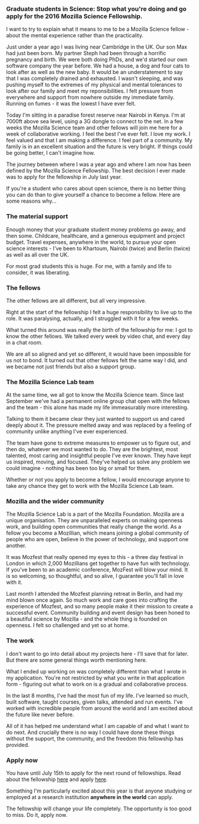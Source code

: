 ### Graduate students in Science: Stop what you're doing and go apply for the 2016 Mozilla Science Fellowship.

I want to try to explain what it means to me to be a Mozilla Science fellow - about the mental experience rather than the practicality.

Just under a year ago I was living near Cambridge in the UK. Our son Max had just been born. My partner Steph had been through a horrific pregnancy and birth. We were both doing PhDs, and we'd started our own software company the year before. We had a house, a dog and four cats to look after as well as the new baby. It would be an understatement to say that I was completely drained and exhausted. I wasn't sleeping, and was pushing myself to the extremes of my physical and mental tolerances to look after our family and meet my reponsibilities. I felt pressure from everywhere and support from nowhere outside my immediate family. Running on fumes - it was the lowest I have ever felt.

Today I'm sitting in a paradise forest reserve near Nairobi in Kenya. I'm at 7000ft above sea level, using a 3G dongle to connect to the net. In a few weeks the Mozilla Science team and other fellows will join me here for a week of collaborative working. I feel the best I've ever felt. I love my work. I feel valued and that I am making a difference. I feel part of a community. My family is in an excellent situation and the future is very bright. If things could be going better, I can't imagine how.

The journey between where I was a year ago and where I am now has been defined by the Mozilla Science Fellowship. The best decision I ever made was to apply for the fellowship in July last year.

If you're a student who cares about open science, there is no better thing you can do than to give yourself a chance to become a fellow. Here are some reasons why...

### The material support

Enough money that your graduate student money problems go away, and then some. Childcare, healthcare, and a generous equipment and project budget. Travel expenses, anywhere in the world, to pursue your open science interests - I've been to Khartoum, Nairobi (twice) and Berlin (twice) as well as all over the UK.

For most grad students this is huge. For me, with a family and life to consider, it was liberating.

### The fellows

The other fellows are all different, but all very impressive.

Right at the start of the fellowship I felt a huge responsibility to live up to the role. It was paralysing, actually, and I struggled with it for a few weeks.

What turned this around was really the birth of the fellowship for me: I got to know the other fellows. We talked every week by video chat, and every day in a chat room.

We are all so aligned and yet so different, it would have been impossible for us not to bond. It turned out that other fellows felt the same way I did, and we became not just friends but also a support group.

### The Mozilla Science Lab team

At the same time, we all got to know the Mozilla Science team. Since last September we've had a permanent online group chat open with the fellows and the team - this alone has made my life immeasurably more interesting.

Talking to them it became clear they just wanted to support us and cared deeply about it. The pressure melted away and was replaced by a feeling of community unlike anything I've ever experienced.

The team have gone to extreme measures to empower us to figure out, and then do, whatever we most wanted to do. They are the brightest, most talented, most caring and insightful people I've ever known. They have kept us inspired, moving, and focused. They've helped us solve any problem we could imagine - nothing has been too big or small for them.

Whether or not you apply to become a fellow, I would encourage anyone to take any chance they get to work with the Mozilla Science Lab team.

### Mozilla and the wider community

The Mozilla Science Lab is a part of the Mozilla Foundation. Mozilla are a unique organisation. They are unparalleled experts on making openness work, and building open communities that really change the world. As a fellow you become a Mozillian, which means joining a global community of people who are open, believe in the power of technology, and support one another.

It was Mozfest that really opened my eyes to this - a three day festival in London in which 2,000 Mozillians get together to have fun with technology. If you've been to an academic conference, MozFest will blow your mind. It is so welcoming, so thoughtful, and so alive, I guarantee you'll fall in love with it.

Last month I attended the Mozfest planning retreat in Berlin, and had my mind blown once again. So much work and care goes into crafting the experience of Mozfest, and so many people make it their mission to create a successful event. Community building and event design has been honed to a beautiful science by Mozilla - and the whole thing is founded on openness. I felt so challenged and yet so at home.

### The work

I don't want to go into detail about my projects here - I'll save that for later. But there are some general things worth mentioning here.

What I ended up working on was completely different than what I wrote in my application. You're not restricted by what you write in that application form - figuring out what to work on is a gradual and collaborative process.

In the last 8 months, I've had the most fun of my life. I've learned so much, built software, taught courses, given talks, attended and run events. I've worked with incredible people from around the world and I am excited about the future like never before.

All of it has helped me understand what I am capable of and what I want to do next. And crucially there is no way I could have done these things without the support, the community, and the freedom this fellowship has provided.

### Apply now

You have until July 15th to apply for the next round of fellowships. Read about the fellowship [here](https://science.mozilla.org/programs/fellowships) and apply [here](https://mozilla-science-lab.forms.fm/mozilla-fellows-for-science-2016).

Something I'm particularly excited about this year is that anyone studying or employed at a research institution **anywhere in the world** can apply.

The fellowship will change your life completely. The opportunity is too good to miss. Do it, apply now.
